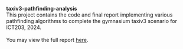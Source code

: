**taxiv3-pathfinding-analysis**\
This project contains the code and final report implementing various pathfinding algorithms to complete the gymnasium taxiv3 scenario for ICT203, 2024.\
\
You may view the full report [here](https://github.com/daverlon/taxiv3-pathfinding-analysis/blob/main/Report.pdf).
